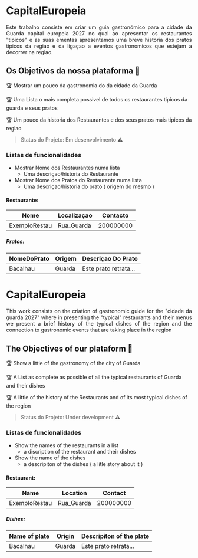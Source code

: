 # CapitalEuropeia

<p align="justify"> Este trabalho consiste em criar um guia gastronómico para a cidade da Guarda capital europeia 2027 no qual ao apresentar os restaurantes "tipicos" e as suas ementas apresentamos uma breve historia dos pratos tipicos da regiao e da ligaçao a eventos gastronomicos que estejam a decorrer na regiao. </p>


## Os Objetivos da nossa plataforma :checkered_flag:

:trophy: Mostrar um pouco da gastronomia do da cidade da Guarda

:trophy: Uma Lista o mais completa possivel de todos os restaurantes tipicos da guarda e seus pratos

:trophy: Um pouco da historia dos Restaurantes e dos seus pratos mais tipicos da regiao


> Status do Projeto: Em desenvolvimento :warning:

### Listas de funcionalidades
- Mostrar Nome dos Restaurantes numa lista
    - Uma descriçao/historia do Restaurante 
- Mostrar Nome dos Pratos do Restaurante numa lista
    - Uma descriçao/historia do prato ( origem do mesmo )

#### Restaurante: 
|Nome|Localizaçao|Contacto|
| -------- | -------- | -------- |
|ExemploRestau|Rua_Guarda|200000000|

##### Pratos: 
|NomeDoPrato|Origem|Descriçao Do Prato|
| -------- | -------- | -------- |
|Bacalhau|Guarda|Este prato retrata...|


# CapitalEuropeia

<p align="justify"> This work consists on the criation of gastronomic guide for the "cidade da guarda 2027" where in presenting the "typical" restaurants and their menus we present a brief history of the typical dishes of the region and the connection to gastronomic events that are taking place in the region </p>


## The Objectives of our plataform :checkered_flag:

:trophy: Show a little of the gastronomy of the city of Guarda

:trophy: A List as complete as possible of all the typical restaurants of Guarda and their dishes

:trophy: A little of the history of the Restaurants and of its most typical dishes of the region


> Status do Projeto: Under development :warning:

### Listas de funcionalidades
- Show the names of the restaurants in a list
    - a discription of the restaurant and their dishes
- Show the name of the dishes
    - a descripiton of the dishes ( a litle story about it )
    
#### Restaurant: 
|Name|Location|Contact|
| -------- | -------- | -------- |
|ExemploRestau|Rua_Guarda|200000000|

##### Dishes: 
|Name of plate |Origin |Descripiton of the plate|
| -------- | -------- | -------- |
|Bacalhau|Guarda|Este prato retrata...|





